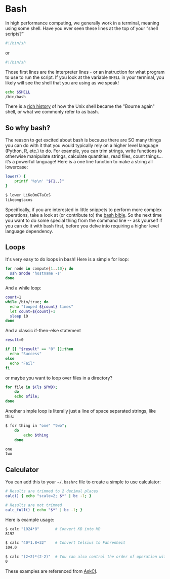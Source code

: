 # Bash

In high performance computing, we generally work in a terminal, meaning using some shell. Have you ever seen these lines 
at the top of your “shell scripts?”

```bash
#!/bin/sh
```

or

```bash
#!/bin/sh
```

Those first lines are the interpreter lines - or an instruction for what program to use to run the script. If you look at the variable `SHELL` in your terminal, you likely will see the shell that you are using as we speak!

```bash
echo $SHELL
/bin/bash
```

There is a [rich history](https://en.wikipedia.org/wiki/Bash_(Unix_shell)) of how the Unix shell became the "Bourne again" shell, or what we commonly refer to as bash.

## So why bash?

The reason to get excited about bash is because there are SO many things you can do with it that you would typically rely on a higher level language (Python, R, etc.) to do. For example, you can trim strings, write functions to otherwise manipulate strings, calculate quantities, read files, count things... it’s a powerful language! Here is a one line function to make a string all lowercase:

```bash
lower() {
    printf '%s\n' "${1,,}"
}
```
```bash
$ lower LiKeOmGTaCoS
likeomgtacos
```

Specifically, if you are interested in little snippets to perform more complex operations, take a look at (or contribute to) the [bash bible](https://github.com/dylanaraps/pure-bash-bible). So the next time you want to do some special thing from the command line -- ask yourself if you can do it with bash first, before you delve into requiring a higher level language dependency.

## Loops

It's very easy to do loops in bash! Here is a simple for loop:

```bash
for node in compute{1..10}; do
  ssh $node 'hostname -s'
done
```

And a while loop:

```bash
count=1
while /bin/true; do
  echo "looped ${count} times"
  let count=${count}+1
  sleep 10
done
```

And a classic if-then-else statement

```bash
result=0

if [[ "$result" == "0" ]];then
  echo "Success"
else
  echo "Fail"
fi
```

or maybe you want to loop over files in a directory?

```bash
for file in $(ls $PWD); 
    do 
    echo $file; 
done
```

Another simple loop is literally just a line of space separated strings, like this:

```bash
$ for thing in "one" "two";
    do 
        echo $thing 
    done
```
```bash
one
two
```

## Calculator

You can add this to your `~/.bashrc` file to create a simple to use calculator:

```bash
# Results are trimmed to 2 decimal places
calc() { echo "scale=2; $*" | bc -l; }

# Results are not trimmed
calc_full() { echo "$*" | bc -l; }
```

Here is example usage:

```bash
$ calc "1024*8"       # Convert KB into MB
8192
```
```bash
$ calc "40*1.8+32"    # Convert Celsius to Fahrenheit
104.0
```
```bash
$ calc "(2+2)*(2-2)"  # You can also control the order of operation with ( )
0
```

These examples are referenced from [AskCI](https://ask.cyberinfrastructure.org/t/how-do-i-do-insert-thing-here-in-bash/744/4).

